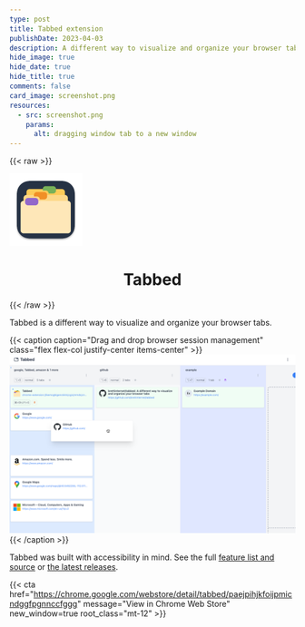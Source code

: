 ```yaml
---
type: post
title: Tabbed extension
publishDate: 2023-04-03
description: A different way to visualize and organize your browser tabs
hide_image: true
hide_date: true
hide_title: true
comments: false
card_image: screenshot.png
resources:
  - src: screenshot.png
    params:
      alt: dragging window tab to a new window
---
```


{{< raw >}}

<div class="flex justify-center">
  <img width="128" src="./icon.png" alt="session manager extension icon" class="my-3" />
</div>

<h1 align="center">Tabbed</h1>
{{< /raw >}}

Tabbed is a different way to visualize and organize your browser tabs.

{{< caption caption="Drag and drop browser session management" class="flex flex-col justify-center items-center" >}}
<img src="./screenshot.png" alt="dragging window tab to a new window" class="border-4 border-slate-900" />
{{< /caption >}}

Tabbed was built with accessibility in mind. See the full
[feature list and source](https://github.com/brettinternet/tabbed) or
[the latest releases](https://github.com/brettinternet/tabbed/releases).

{{< cta href="https://chrome.google.com/webstore/detail/tabbed/paejpihjkfoijpmicndggfpgnnccfggg" message="View in Chrome Web Store" new_window=true root_class="mt-12" >}}
